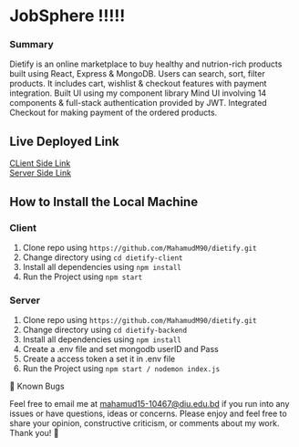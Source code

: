 # JobSphere !!!!!


### Summary
Dietify is an online marketplace to buy healthy and nutrion-rich products built using React, Express & MongoDB.
Users can search, sort, filter products. It includes cart, wishlist & checkout features with payment integration.
Built UI using my component library Mind UI involving 14 components & full-stack authentication provided by JWT.
Integrated  Checkout for making payment of the ordered products.

## Live Deployed Link  
[CLient Side Link](https://dietify.vercel.app/) <br>
[Server Side Link](https://dietify-backend.vercel.app/)


## How to Install the Local Machine

### Client 
1. Clone repo using `https://github.com/MahamudM90/dietify.git`
2. Change directory using `cd dietify-client`
3. Install all dependencies using `npm install`
5. Run the Project using `npm start`


### Server
1. Clone repo using `https://github.com/MahamudM90/dietify.git`
2. Change directory using `cd dietify-backend`
3. Install all dependencies using `npm install`
4. Create a .env file and set mongodb userID and Pass
5. Create a access token a set it in .env file 
6. Run the Project using `npm start / nodemon index.js`

👤 Known Bugs

Feel free to email me at mahamud15-10467@diu.edu.bd if you run into any issues or have questions, ideas or concerns. Please enjoy
and feel free to share your opinion, constructive criticism, or comments about my work. Thank you! 🙂
